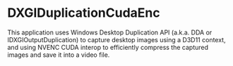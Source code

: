 # DXGIDuplicationCudaEnc
This application uses Windows Desktop Duplication API (a.k.a. DDA or IDXGIOutputDuplication) to capture desktop images using a D3D11 context, and using NVENC CUDA interop to efficiently compress the captured images and save it into a video file.
